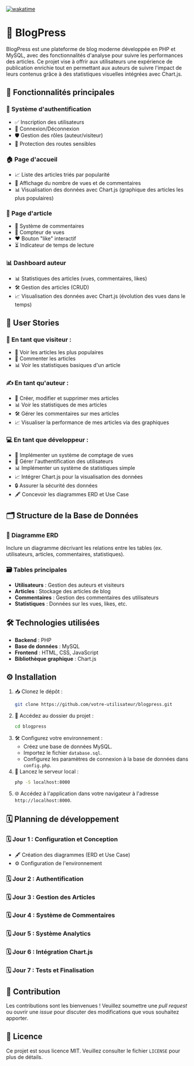 [![wakatime](https://wakatime.com/badge/user/ff52345a-93dc-4f6f-969d-00268863daf7/project/8a57c9d5-3264-4d55-86b1-2f7be7c449e5.svg)](https://wakatime.com/badge/user/ff52345a-93dc-4f6f-969d-00268863daf7/project/8a57c9d5-3264-4d55-86b1-2f7be7c449e5)
# 🌟 BlogPress

BlogPress est une plateforme de blog moderne développée en PHP et MySQL, avec des fonctionnalités d'analyse pour suivre les performances des articles. Ce projet vise à offrir aux utilisateurs une expérience de publication enrichie tout en permettant aux auteurs de suivre l'impact de leurs contenus grâce à des statistiques visuelles intégrées avec Chart.js.

## 🚀 Fonctionnalités principales

### 🔐 Système d'authentification
- ✅ Inscription des utilisateurs
- 🔑 Connexion/Déconnexion
- 🛡️ Gestion des rôles (auteur/visiteur)
- 🚨 Protection des routes sensibles

### 🏠 Page d'accueil
- 📈 Liste des articles triés par popularité
- 👀 Affichage du nombre de vues et de commentaires
- 📊 Visualisation des données avec Chart.js (graphique des articles les plus populaires)

### 📝 Page d'article
- 💬 Système de commentaires
- 🔢 Compteur de vues
- ❤️ Bouton "like" interactif
- ⏳ Indicateur de temps de lecture

### 📊 Dashboard auteur
- 📊 Statistiques des articles (vues, commentaires, likes)
- 🛠️ Gestion des articles (CRUD)
- 📈 Visualisation des données avec Chart.js (évolution des vues dans le temps)

## 🧩 User Stories

### 👥 En tant que visiteur :
- 👀 Voir les articles les plus populaires
- 💬 Commenter les articles
- 📊 Voir les statistiques basiques d'un article

### ✍️ En tant qu'auteur :
- 📝 Créer, modifier et supprimer mes articles
- 📊 Voir les statistiques de mes articles
- 🛠️ Gérer les commentaires sur mes articles
- 📈 Visualiser la performance de mes articles via des graphiques

### 💻 En tant que développeur :
- 🔢 Implémenter un système de comptage de vues
- 🔐 Gérer l'authentification des utilisateurs
- 📊 Implémenter un système de statistiques simple
- 📈 Intégrer Chart.js pour la visualisation des données
- 🔒 Assurer la sécurité des données
- 🖋️ Concevoir les diagrammes ERD et Use Case

## 🗂️ Structure de la Base de Données

### 📌 Diagramme ERD
Inclure un diagramme décrivant les relations entre les tables (ex. utilisateurs, articles, commentaires, statistiques).

### 🗃️ Tables principales
- **Utilisateurs** : Gestion des auteurs et visiteurs
- **Articles** : Stockage des articles de blog
- **Commentaires** : Gestion des commentaires des utilisateurs
- **Statistiques** : Données sur les vues, likes, etc.

## 🛠️ Technologies utilisées
- **Backend** : PHP
- **Base de données** : MySQL
- **Frontend** : HTML, CSS, JavaScript
- **Bibliothèque graphique** : Chart.js

## ⚙️ Installation

1. 📥 Clonez le dépôt :
   ```bash
   git clone https://github.com/votre-utilisateur/blogpress.git
   ```
2. 📂 Accédez au dossier du projet :
   ```bash
   cd blogpress
   ```
3. 🛠️ Configurez votre environnement :
   - Créez une base de données MySQL.
   - Importez le fichier `database.sql`.
   - Configurez les paramètres de connexion à la base de données dans `config.php`.
4. 🚀 Lancez le serveur local :
   ```bash
   php -S localhost:8000
   ```
5. 🌐 Accédez à l'application dans votre navigateur à l'adresse `http://localhost:8000`.

## 🗓️ Planning de développement

### 🗓️ Jour 1 : Configuration et Conception
- 🖋️ Création des diagrammes (ERD et Use Case)
- ⚙️ Configuration de l'environnement

### 🗓️ Jour 2 : Authentification
### 🗓️ Jour 3 : Gestion des Articles
### 🗓️ Jour 4 : Système de Commentaires
### 🗓️ Jour 5 : Système Analytics
### 🗓️ Jour 6 : Intégration Chart.js
### 🗓️ Jour 7 : Tests et Finalisation

## 🤝 Contribution
Les contributions sont les bienvenues ! Veuillez soumettre une *pull request* ou ouvrir une *issue* pour discuter des modifications que vous souhaitez apporter.

## 📜 Licence
Ce projet est sous licence MIT. Veuillez consulter le fichier `LICENSE` pour plus de détails.
